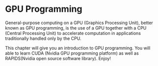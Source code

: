 # GPU Programming

General-purpose computing on a GPU (Graphics Processing Unit), better known as GPU programming, is the use of a GPU together with a CPU (Central Processing Unit) to accelerate computation in applications traditionally handled only by the CPU.


This chapter will give you an introduction to GPU programming. You will able to learn CUDA (Nvidia GPU programming platform) as well as RAPIDS(Nvidia open source software library). Enjoy!
